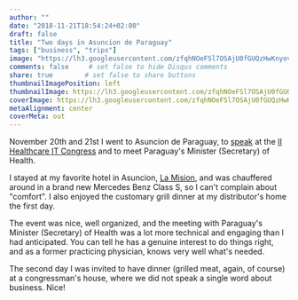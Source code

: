 ```yaml
---
author: ""
date: "2018-11-21T18:54:24+02:00"
draft: false
title: "Two days in Asuncion de Paraguay"
tags: ["business", "trips"]
image: "https://lh3.googleusercontent.com/zfqhNOeFSl7OSAjU0fGUQzHwKnyovi2CldJyd3KDnv0cPgo9qjnKfpE1FE3SqjeCMF1Rc3IOgcEsuq2xFPmfw4nO4WGsQvYSIoMpL3A_SW1615YYsSYbHInBRtRRoXth6StA00oZwp0=w1920-h1080"
comments: false     # set false to hide Disqus comments
share: true        # set false to share buttons
thumbnailImagePosition: left
thumbnailImage: https://lh3.googleusercontent.com/zfqhNOeFSl7OSAjU0fGUQzHwKnyovi2CldJyd3KDnv0cPgo9qjnKfpE1FE3SqjeCMF1Rc3IOgcEsuq2xFPmfw4nO4WGsQvYSIoMpL3A_SW1615YYsSYbHInBRtRRoXth6StA00oZwp0=w1920-h1080
coverImage: https://lh3.googleusercontent.com/zfqhNOeFSl7OSAjU0fGUQzHwKnyovi2CldJyd3KDnv0cPgo9qjnKfpE1FE3SqjeCMF1Rc3IOgcEsuq2xFPmfw4nO4WGsQvYSIoMpL3A_SW1615YYsSYbHInBRtRRoXth6StA00oZwp0=w1920-h1080
metaAlignment: center
coverMeta: out
---
```


November 20th and 21st I went to Asuncion de Paraguay, to [speak](https://sicompy.blogspot.com/2018/11/ii-jornada-informatica-en-salud-es.html) at the [II Healthcare IT Congress](https://jis.spis.org.py/) and to meet Paraguay's Minister (Secretary) of Health.

<!--more-->

I stayed at my favorite hotel in Asuncion, [La Mision](https://www.lamision.com.py/), and was chauffered around in a brand new Mercedes Benz Class S, so I can't complain about "comfort". I also enjoyed the customary grill dinner at my distributor's home the first day.

The event was nice, well organized, and the meeting with Paraguay's Minister (Secretary) of Health was a lot more technical and engaging than I had anticipated. You can tell he has a genuine interest to do things right, and as a former practicing physician, knows very well what's needed.

The second day I was invited to have dinner (grilled meat, again, of course) at a congressman's house, where we did not speak a single word about business. Nice!

<script src="https://cdn.jsdelivr.net/npm/publicalbum@latest/dist/pa-embed-player.min.js" async></script>
<div class="pa-embed-player" style="width:100%; height:480px; display:none;"
  data-link="https://photos.app.goo.gl/SCm7Lf2CQqSuSx236"
  data-title="30 new photos by Jorge Cortell">
  <img data-src="https://lh3.googleusercontent.com/z6USI-gWZZ7DADUk6RXr-j3HkKhicz5qf4IDJAbdpmFLjdIAJvGzEruUKankJ4K-hDCNfxePdpG-5OK17b09Bc0yNlmUGc3OzFfhT_dIdE9srFQWKA_lHyfFbknMp3DPNKFMxOWthBA=w1920-h1080" src="" alt="" />
  <img data-src="https://lh3.googleusercontent.com/CAmPMw5xwwjDNvXAUeh9eaeJrzAS-dYc-ZwxHAVxaheWl2gOsUogYROzF1KljYOW8-Woc9sacRhx-lmE3krulGlmRcrgJzw9I-y0B63npzI-X0spzFTZD5BhQxJRzkhfBG9rY7u4mAc=w1920-h1080" src="" alt="" />
  <img data-src="https://lh3.googleusercontent.com/elYxnztkJIIV9jDehyJleb35Q45tO-g0LUD33Jy14zSxpix2wy02ti3YwVYEDlvzgC18pSnzHvH5wRtNhHbgJ9IlEUKvvKK9karQ2izMIqD-8ncykUATCGPdXKWVohAavIKK4u9ZFqw=w1920-h1080" src="" alt="" />
  <img data-src="https://lh3.googleusercontent.com/TD6f1AKRtPEi6ZO2X7Vj0256BFAJDAPTvnv0SFLbzp_5Yjr3nbvJ7ePSfMIIESJaH39ksUJVl2mxSlCkUyxjfoKzrm4f96qaQUkBIKhySoBZeAjjX43HlpWWnogelv1tXVNC5LGCvfU=w1920-h1080" src="" alt="" />
  <img data-src="https://lh3.googleusercontent.com/GGTuONnLchsn3Cwnqa5obp8u0yYXcuTixUzZSB9aqGdE6mhvBHlI1P7QPwJXDrNtdxZsyctqU-DIoC7ZMtq0kpzijVNccWeVxSiy-IqT10c4klz2Ps8ARnMu-qZ5hP8w4oCqUVbwmWI=w1920-h1080" src="" alt="" />
  <img data-src="https://lh3.googleusercontent.com/q7lcYvRbGR9WCanEVr8a8--ZJMr0Qq3S8aZ8yiFSMdFEbru_pPcSsssd7CwOWLvCvQL1L473QUtijwpvfcCFJn_4TQhvIpThfLQt_-ij8aTC6vODseRU-QazjAjczWOSCjvgy1OyVZw=w1920-h1080" src="" alt="" />
  <img data-src="https://lh3.googleusercontent.com/UEDNdSTWVAEkkAh_47cimUZMrl76OymS3UkdapM8SOIZtyqRAyuR-4CEqT_kRKWPwF-xFb2ZcMxODPYwBkhZyM1SorfNNGmU5WmuRcnld-NUdP0wQPVOVSg0Tk9hG8G05MuV5AkKKNc=w1920-h1080" src="" alt="" />
  <img data-src="https://lh3.googleusercontent.com/qBwVm-yhtc9TlVJA3XlACRttVR85nsK6YIUF1_WUOq71bw0xmk3S-wg-JJNvmpBdKC0Ra_ec764EU08H0mA_DJUbKENlY507asAHFtMuU8PX6K8s90JbAZPvrr6LtG9nMwMABzxvAfg=w1920-h1080" src="" alt="" />
  <img data-src="https://lh3.googleusercontent.com/JoVvvfjsjc1CBL2q3I0ac27J_0fVD81NzmCxZP_kkfYqYMB-Yc8omQYqynDut5BKvJDMAWU7JcFi2KmywTQeEm-WVliBNnEM6dDXBvBsiovkeF6A1INRi3lXPj0-SgjEN_uaFLU2f1s=w1920-h1080" src="" alt="" />
  <img data-src="https://lh3.googleusercontent.com/rbexJpj6XY8-OqRkPD3ROqYLOr5Zlj3LXq5keQ3FyBZcPnTQaSLiwd5f45ChFWyGqBVR3tZsVETITRyHedio4PPboMMkXKEtj6UEK_YvV2vGGE8VYgylddajkPb6dyuUZ3IJszctHYI=w1920-h1080" src="" alt="" />
  <img data-src="https://lh3.googleusercontent.com/3APrRVDzPHVJPAEpmAQXA87esX7akK_an6Vbnl7TlFMRu2Eo3CqPQ_sh8EIQtsSG_Fmcok2Vfng70e-ZwYdohVN7pK1UzrMQBzLBxTGvlLkloURMZjquXYgdmbOPfoVw-KexByHGVR4=w1920-h1080" src="" alt="" />
  <img data-src="https://lh3.googleusercontent.com/ZITE47FUsnph3XWbv5Eegbri_xUUqbC-GEzEfvKfpuOFr-5sberSP_M8Md8FhLfFC1LF--qlujbccihIRunkoUtMMbl752DInahTHpL55eZg8XllXZbI8is5rJ6XI6RfZOMeVZ5t4-k=w1920-h1080" src="" alt="" />
  <img data-src="https://lh3.googleusercontent.com/0Ev7KklmI35L6shgBjRY46MZKenNYuw9hvFHNkmJ4SwMbkZJIUxqatV1ETE84s65i3fXISEP--BBDMkzm3svTpGbil-nkcJxNc4D30TRP6W1k14MvnWTSeoB_wqWj8eOacy8uhkWfbE=w1920-h1080" src="" alt="" />
  <img data-src="https://lh3.googleusercontent.com/_jZ2wxw9ugcFZ6G44S2F8hBrDDwcqr-z7o7dDbsxOClADu7iS0V8eSxA_5f5DfIz5FJFBMH5zOwCuAAd6FM6njaVUKFc_I-J44Z_aagEyRx5JJcRK2O6WwIyVHDrKjLfNuX06TZJgRw=w1920-h1080" src="" alt="" />
  <img data-src="https://lh3.googleusercontent.com/S55REgbU-aw4A1Yb47fMnLMgBZB7fu5Fgym-EH-HTIWFgP-CCe1WmneW33EV5ZeqjoB-6N-DI50YHlU_Tfv9L4kqitH7B8AOQyi76JblW7Fvruje0eWOgUSfhDH4fvrtTZYD29T-5lc=w1920-h1080" src="" alt="" />
  <img data-src="https://lh3.googleusercontent.com/IDz_UOYg_Tbvvgjkl7jT0fd_XCy5VRDEo45u12oSk3zT-mAyQWcH-NHZtrL6kstuBTtZbqa3hDOctOYJo_Pz7uHffP6UjG6w_5lQ4_bVp0ZIgMjFESVRb92lsyuADkcZOfPgPeZrzD0=w1920-h1080" src="" alt="" />
  <img data-src="https://lh3.googleusercontent.com/6z4XfzustRQw0PDLI8TMCY07wX34OPNjYvDrO7uLdn9V5N6otkcXv0X68LrikoN5kOg843WIpDzokCNkbb74cb6wUz73DTJV6KXNAmWFogx7G3ldCO7prwDxGiBqOBwgYUhzU66-sgI=w1920-h1080" src="" alt="" />
  <img data-src="https://lh3.googleusercontent.com/hdGunq_NAOvkZqoErsk3rozSFFqiXbR9-DH1AvJ-BWly9PdJ3kTcBh2kRD4xE-mymUja1wdx9J7FoEoFA55HMwg6Hk40LOzIf8rgn6jFSB13WWUAJpiD2kB4bwMfSHi-UqkonmmdMSw=w1920-h1080" src="" alt="" />
  <img data-src="https://lh3.googleusercontent.com/NoT3FIwi2k9AW0WGH9jKzYwVfot9QctVB1eDiDdu1wqyB7FNjT2TyvsLGwPhWt_9nxhiZaqfgzG3v7iGCt7mi114G3_qalKqEoKjhPujR-rbjy4-TkRgMDLWrO0q3V6Urgt9t90zqD8=w1920-h1080" src="" alt="" />
  <img data-src="https://lh3.googleusercontent.com/i9U8hGX1hnUFIWoEkZddBHmagtANt-KNNyYaRztI0wQF9PpbDiQyFFEsUl8xk7C0Dq9IzJcIBClSw0rqQUnlUdkd5vafKMsGYPiHfgYRrWVCpiwNuEXXK-SOd8y8V8uHFWlnjf5LzPg=w1920-h1080" src="" alt="" />
  <img data-src="https://lh3.googleusercontent.com/h7d7MyDGmN_JJtKY7fQ91LhQGF3nM40ij3IJsFlpd78Z9SvXe4qxXiWNYfz6sKL7SbW2iWqrJHG3fhJsZgtNxS73Au2gHSM-bXd8B1g4hwniNMzHvDC1mIyhW__jae0lbgeuQJwBSs4=w1920-h1080" src="" alt="" />
  <img data-src="https://lh3.googleusercontent.com/jhBI1B7vMj9WtnLAf9S_HVWAZ1p8BWgThZ2J8XLjEtrqDI1bKOUNlT14wrc90mdjXXLf6ei2fxYK3Ynsh6cDp6CgYWEOCx7todY8H8zut6ZOgVyvHnHKgFWiBHxsRKfrzMpzblgfRIQ=w1920-h1080" src="" alt="" />
  <img data-src="https://lh3.googleusercontent.com/3y4MwUNwv97Cdulb0vEM7O-Qt2WzeYTk7PbH-Ob7XtfCYSoDZ9chdC4RulUM-36nYDeUho2sFVyxYjjQ1h0O_OAfthOELnx9QBY0M2RMoNbGPo7724iSPel0HBXJKokNM4kFqVuLHwc=w1920-h1080" src="" alt="" />
  <img data-src="https://lh3.googleusercontent.com/tXxdYeJCuhqg2eNdJhkN2bUDQv5J2CPuFErohASMQNh2_GQhre73WpxOtY6jdOIwyM_BhgOqpOf2abN2w9ZzNCqomnG2p4Rhhk0HVuoz_GYFcPpXiytWGvZqrMBrI3OjGysUmASYrlM=w1920-h1080" src="" alt="" />
  <img data-src="https://lh3.googleusercontent.com/U8xcmwwm3xqiEAPnA0SPUTNyBVY60l0YgOoiPH7B-GoI7lbVkTd3-g_saNWBkbaTkQN_8UZPYyjTXyFcTymyRXtWfnOIvAWo4eSZireCqP-nTmktRmgxu_2yPBYxzlbOleH14453tSU=w1920-h1080" src="" alt="" />
  <img data-src="https://lh3.googleusercontent.com/4KAki9-FUv3HY0pQK8zacZXZfkyst6PVdNLscLE6-QOWNxTxlWLdhOxXX6bYuB0m373cA7votEnun0Kg3gHGQ52sA5IHxPZXbEnlMVFk4K0zK1XXfxbh2_CX52tNnfuyE9rlV_Rx4R4=w1920-h1080" src="" alt="" />
  <img data-src="https://lh3.googleusercontent.com/RDv8ZribUm6asaWyS7O0eDVe6U92QGrD_xNV6EZ2gNfEdFsR5SnpDKw79YEddnvEIoqaF-XIi8D_dYXoCcRZZKI5-f-BbI2yIxOO4kCk-2C0Jc0V_yl3LY8AmeYeLhOlYTd6KaYyYuM=w1920-h1080" src="" alt="" />
  <img data-src="https://lh3.googleusercontent.com/r4VWAh2UCrqmn-VChaBCgwxYGwQfN2AQR7uzMQcc4gRS5-FtTdjZqGSCXR91NrFfkOiJ3O8jD3MW0uQKFoWP2bJT65l8O2a8NktrVqzk24dvBtLj5KP4FsPZ-VPNgBGmZZaT0gd1-dQ=w1920-h1080" src="" alt="" />
  <img data-src="https://lh3.googleusercontent.com/1TEomSoujMivu81EuWVTVNOiez8pan9ekYjpjxVh1jTSW_0YmQf2Ga3cbAFP3R5rzL1yPVagwxttr9sF1fxB3bqQovVHO843_UER7EupzVp2tL5MYlP4yQR31QV9x47fU12biHeTFh8=w1920-h1080" src="" alt="" />
  <img data-src="https://lh3.googleusercontent.com/CS_RqZGKMq4eBat7THAySVvpPkGK5OiQK4MHN0dHPdcl-08MokOG6xbcMxxqzgLZpVAtNNi_BRXFF9MwUb0Jstv27QdN447FXOcZl7Lc6sFgAF6XQKeLimDW_OXE6Skq5T8UVist1tg=w1920-h1080" src="" alt="" />
</div>
